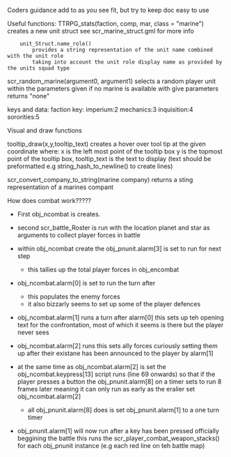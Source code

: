 Coders guidance
add to as you see fit, but try to keep doc easy to use

Useful functions:
TTRPG_stats(faction, comp, mar, class = "marine")
		creates a new unit struct see scr_marine_struct.gml for more info


		unit_Struct.name_role()
			provides a string representation of the unit name combined with the unit role 
			taking into account the unit role display name as provided by the units squad type

scr_random_marine(argument0, argument1)
		selects a random player unit within the parameters given
		if no marine is available with give parameters returns "none"


keys and data:
faction key:
	imperium:2
	mechanics:3
	inquisition:4
	sororities:5


Visual and draw functions

tooltip_draw(x,y,tooltip_text)
	creates a hover over tool tip at the given coordinate where:
		x is the left most point of the tooltip box
		y is the topmost point of the tooltip box,
		tooltip_text is the text to display (text should be preformatted e.g string_hash_to_newline() to create lines)

scr_convert_company_to_string(marine company)
	returns a sting representation of a marines compant


How does combat work?????

-  First obj_ncombat is creates.
- second scr_battle_Roster is run with the location planet and star as arguments to collect player forces in battle

- within obj_ncombat create the obj_pnunit.alarm[3] is set to run for next step
	- this tallies up the total player forces in obj_encombat

- obj_ncombat.alarm[0] is set to run the turn after
	-	 this populates the enemy forces
	- it also bizzarly seems to set up some of the player defences

- obj_ncombat.alarm[1] runs a turn after alarm[0] this sets up teh opening text for the confrontation, most of which it seems is there but the player never sees

- obj_ncombat.alarm[2] runs this sets ally forces curiously setting them up after their existane has been announced to the player by alarm[1]

- at the same time as obj_ncombat.alarm[2] is set the obj_ncombat.keypress[13] script runs (line 69 onwards) so that if the player presses a button the obj_pnunit.alarm[8] on a timer sets to run 8 frames later meaning it can only run as early as the eralier set obj_ncombat.alarm[2]

	- all obj_pnunit.alarm[8] does is set obj_pnunit.alarm[1] to a one turn timer

- obj_pnunit.alarm[1] will now run after a key has been pressed officially beggining the battle this runs the scr_player_combat_weapon_stacks() for each obj_pnunit instance (e.g each red line on teh battle map)


